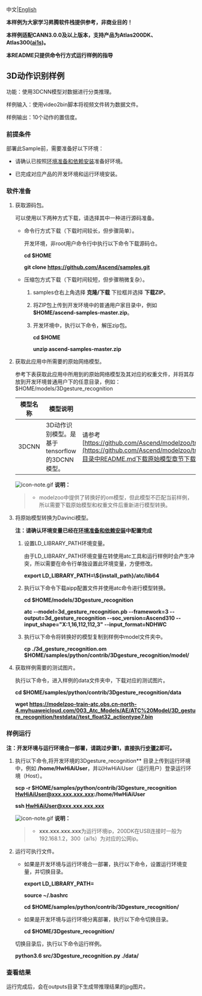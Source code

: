 中文|[English](README_EN.md)

**本样例为大家学习昇腾软件栈提供参考，非商业目的！**

**本样例适配CANN3.0.0及以上版本，支持产品为Atlas200DK、Atlas300([ai1s](https://support.huaweicloud.com/productdesc-ecs/ecs_01_0047.html#ecs_01_0047__section78423209366))。**

**本README只提供命令行方式运行样例的指导**

## 3D动作识别样例

功能：使用3DCNN模型对数据进行分类推理。

样例输入：使用video2bin脚本将视频文件转为数据文件。

样例输出：10个动作的置信度。


### 前提条件

部署此Sample前，需要准备好以下环境：

- 请确认已按照[环境准备和依赖安装](https://github.com/Ascend/samples/tree/master/python/environment)准备好环境。

- 已完成对应产品的开发环境和运行环境安装。

### 软件准备

1. 获取源码包。

   可以使用以下两种方式下载，请选择其中一种进行源码准备。

    - 命令行方式下载（下载时间较长，但步骤简单）。

        开发环境，非root用户命令行中执行以下命令下载源码仓。

       **cd $HOME**

       **git clone https://github.com/Ascend/samples.git**

    - 压缩包方式下载（下载时间较短，但步骤稍微复杂）。

        1. samples仓右上角选择 **克隆/下载** 下拉框并选择 **下载ZIP**。

        2. 将ZIP包上传到开发环境中的普通用户家目录中，例如 **$HOME/ascend-samples-master.zip**。

        3. 开发环境中，执行以下命令，解压zip包。

            **cd $HOME**

            **unzip ascend-samples-master.zip**

2. 获取此应用中所需要的原始网络模型。

    参考下表获取此应用中所用到的原始网络模型及其对应的权重文件，并将其存放到开发环境普通用户下的任意目录，例如：$HOME/models/3Dgesture_recognition

    |  **模型名称**  |  **模型说明**  |  **模型下载路径**  |
    |---|---|---|
    | 3DCNN | 3D动作识别模型。是基于tensorflow的3DCNN模型。 | 请参考[https://github.com/Ascend/modelzoo/tree/master/contrib/TensorFlow/Research/cv/3dcnn/ATC_3DCNN_tensorflow_AE](https://github.com/Ascend/modelzoo/tree/master/contrib/TensorFlow/Research/cv/3dcnn/ATC_3DCNN_tensorflow_AE)目录中README.md下载原始模型章节下载模型。 |

    ![](https://images.gitee.com/uploads/images/2020/1106/160652_6146f6a4_5395865.gif "icon-note.gif") **说明：**  

    > - modelzoo中提供了转换好的om模型，但此模型不匹配当前样例，所以需要下载原始模型和权重文件后重新进行模型转换。

3. 将原始模型转换为Davinci模型。
   
    **注：请确认环境变量已经在[环境准备和依赖安装](https://github.com/Ascend/samples/tree/dev/python/environment)中配置完成**

    1. 设置LD_LIBRARY_PATH环境变量。

        由于LD_LIBRARY_PATH环境变量在转使用atc工具和运行样例时会产生冲突，所以需要在命令行单独设置此环境变量，方便修改。

        **export LD_LIBRARY_PATH=\\${install_path}/atc/lib64**  

    2. 执行以下命令下载aipp配置文件并使用atc命令进行模型转换。

        **cd $HOME/models/3Dgesture_recognition**  

        **atc --model=3d_gesture_recognition.pb  --framework=3 --output=3d_gesture_recognition --soc_version=Ascend310 --input_shape="X:1,16,112,112,3" --input_format=NDHWC**

    3. 执行以下命令将转换好的模型复制到样例中model文件夹中。

        **cp ./3d_gesture_recognition.om $HOME/samples/python/contrib/3Dgesture_recognition/model/**

4. 获取样例需要的测试图片。

    执行以下命令，进入样例的data文件夹中，下载对应的测试图片。

    **cd $HOME/samples/python/contrib/3Dgesture_recognition/data**

    **wget https://modelzoo-train-atc.obs.cn-north-4.myhuaweicloud.com/003_Atc_Models/AE/ATC%20Model/3D_gesture_recognition/testdata//test_float32_actiontype7.bin**


### 样例运行

**注：开发环境与运行环境合一部署，请跳过步骤1，直接执行[步骤2](#step_2)即可。**   

1. 执行以下命令,将开发环境的3Dgesture_recognition** 目录上传到运行环境中，例如 **/home/HwHiAiUser**，并以HwHiAiUser（运行用户）登录运行环境（Host）。

    **scp -r $HOME/samples/python/contrib/3Dgesture_recognition  HwHiAiUser@xxx.xxx.xxx.xxx:/home/HwHiAiUser**

    **ssh HwHiAiUser@xxx.xxx.xxx.xxx**    

    ![](https://images.gitee.com/uploads/images/2020/1106/160652_6146f6a4_5395865.gif "icon-note.gif") **说明：**  

    > - **xxx.xxx.xxx.xxx**为运行环境ip，200DK在USB连接时一般为192.168.1.2，300（ai1s）为对应的公网ip。

2. <a name="step_2"></a>运行可执行文件。

    - 如果是开发环境与运行环境合一部署，执行以下命令，设置运行环境变量，并切换目录。

      **export LD_LIBRARY_PATH=**

      **source ~/.bashrc**
      
      **cd $HOME/samples/python/contrib/3Dgesture_recognition/**     

    - 如果是开发环境与运行环境分离部署，执行以下命令切换目录。
    
      **cd $HOME/3Dgesture_recognition/**      

    切换目录后，执行以下命令运行样例。

    **python3.6 src/3Dgesture_recognition.py ./data/**
### 查看结果

运行完成后，会在outputs目录下生成带推理结果的jpg图片。
